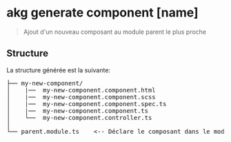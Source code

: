 # akg generate component [name]

> Ajout d'un nouveau composant au module parent le plus proche

## Structure

La structure générée est la suivante:

<pre>
├── my-new-component/
│    |──  my-new-component.component.html
│    |──  my-new-component.component.scss
│    |──  my-new-component.component.spec.ts
│    |──  my-new-component.component.ts
│    └──  my-new-component.controller.ts
│
└── parent.module.ts    <-- Déclare le composant dans le module parent
</pre>
